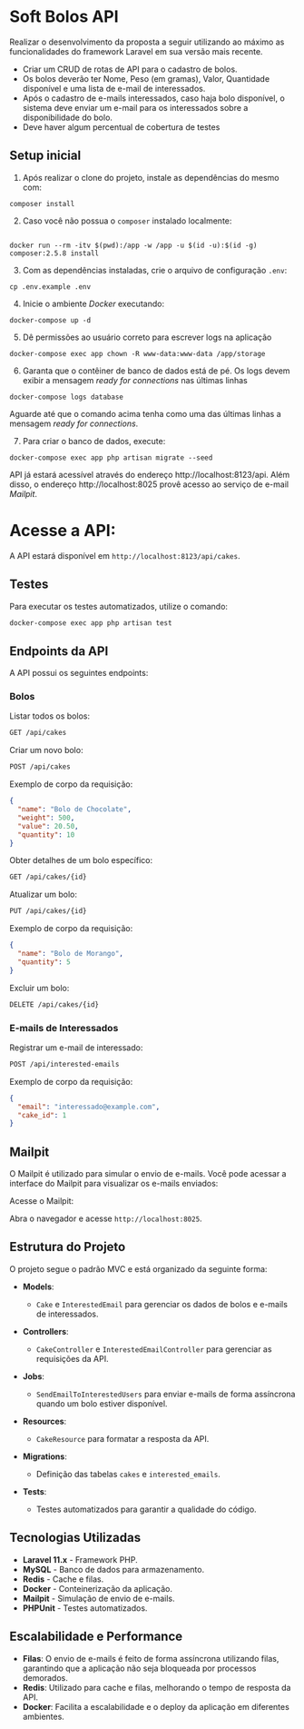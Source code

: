 # Soft Bolos API

Realizar o desenvolvimento da proposta a seguir utilizando ao máximo as funcionalidades do framework Laravel em sua versão mais recente.

- Criar um CRUD de rotas de API para o cadastro de bolos.
- Os bolos deverão ter Nome, Peso (em gramas), Valor, Quantidade disponível e uma lista de e-mail de interessados.
- Após o cadastro de e-mails interessados, caso haja bolo disponível, o sistema deve enviar um e-mail para os interessados sobre a disponibilidade do bolo.
- Deve haver algum percentual de cobertura de testes

## Setup inicial

1. Após realizar o clone do projeto, instale as dependências do mesmo com:
```shell
composer install
```

2. Caso você não possua o `composer` instalado localmente:
```shell

docker run --rm -itv $(pwd):/app -w /app -u $(id -u):$(id -g) composer:2.5.8 install
```

3. Com as dependências instaladas, crie o arquivo de configuração `.env`:
```shell
cp .env.example .env
```

4. Inicie o ambiente _Docker_ executando:
```shell
docker-compose up -d
```

5. Dê permissões ao usuário correto para escrever logs na aplicação
```shell
docker-compose exec app chown -R www-data:www-data /app/storage
```

6. Garanta que o contêiner de banco de dados está de pé. Os logs devem exibir a mensagem _ready for connections_ nas últimas linhas
```shell
docker-compose logs database
``` 
Aguarde até que o comando acima tenha como uma das últimas linhas a mensagem _ready for connections_.

7. Para criar o banco de dados, execute:
```shell
docker-compose exec app php artisan migrate --seed
```

API já estará acessível através do endereço http://localhost:8123/api. Além disso, o endereço http://localhost:8025 provê acesso ao serviço de e-mail _Mailpit_.

# Acesse a API:

A API estará disponível em `http://localhost:8123/api/cakes`.

## Testes

Para executar os testes automatizados, utilize o comando:

```bash
docker-compose exec app php artisan test
```

## Endpoints da API

A API possui os seguintes endpoints:

### Bolos

Listar todos os bolos:

```bash
GET /api/cakes
```

Criar um novo bolo:

```bash
POST /api/cakes
```

Exemplo de corpo da requisição:

```json
{
  "name": "Bolo de Chocolate",
  "weight": 500,
  "value": 20.50,
  "quantity": 10
}
```

Obter detalhes de um bolo específico:

```bash
GET /api/cakes/{id}
```

Atualizar um bolo:

```bash
PUT /api/cakes/{id}
```

Exemplo de corpo da requisição:

```json
{
  "name": "Bolo de Morango",
  "quantity": 5
}
```

Excluir um bolo:

```bash
DELETE /api/cakes/{id}
```

### E-mails de Interessados

Registrar um e-mail de interessado:

```bash
POST /api/interested-emails
```

Exemplo de corpo da requisição:

```json
{
  "email": "interessado@example.com",
  "cake_id": 1
}
```

## Mailpit

O Mailpit é utilizado para simular o envio de e-mails. Você pode acessar a interface do Mailpit para visualizar os e-mails enviados:

Acesse o Mailpit:

Abra o navegador e acesse `http://localhost:8025`.

## Estrutura do Projeto

O projeto segue o padrão MVC e está organizado da seguinte forma:

- **Models**:
  - `Cake` e `InterestedEmail` para gerenciar os dados de bolos e e-mails de interessados.

- **Controllers**:
  - `CakeController` e `InterestedEmailController` para gerenciar as requisições da API.

- **Jobs**:
  - `SendEmailToInterestedUsers` para enviar e-mails de forma assíncrona quando um bolo estiver disponível.

- **Resources**:
  - `CakeResource` para formatar a resposta da API.

- **Migrations**:
  - Definição das tabelas `cakes` e `interested_emails`.

- **Tests**:
  - Testes automatizados para garantir a qualidade do código.

## Tecnologias Utilizadas

- **Laravel 11.x** - Framework PHP.
- **MySQL** - Banco de dados para armazenamento.
- **Redis** - Cache e filas.
- **Docker** - Conteinerização da aplicação.
- **Mailpit** - Simulação de envio de e-mails.
- **PHPUnit** - Testes automatizados.

## Escalabilidade e Performance

- **Filas**: O envio de e-mails é feito de forma assíncrona utilizando filas, garantindo que a aplicação não seja bloqueada por processos demorados.
- **Redis**: Utilizado para cache e filas, melhorando o tempo de resposta da API.
- **Docker**: Facilita a escalabilidade e o deploy da aplicação em diferentes ambientes.
